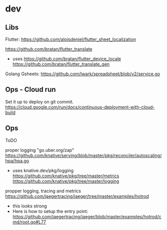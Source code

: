 # dev


## Libs

Flutter: https://github.com/aloisdeniel/flutter_sheet_localization

https://github.com/bratan/flutter_translate
- uses https://github.com/bratan/flutter_device_locale
https://github.com/bratan/flutter_translate_gen

Golang Gsheets: https://github.com/Iwark/spreadsheet/blob/v2/service.go




## Ops - Cloud run

Set it up to deploy on git commit.
https://cloud.google.com/run/docs/continuous-deployment-with-cloud-build



## Ops

ToDO

proper logging
"go.uber.org/zap"
https://github.com/knative/serving/blob/master/pkg/reconciler/autoscaling/hpa/hpa.go
- uses knative.dev/pkg/logging
https://github.com/knative/pkg/tree/master/metrics
https://github.com/knative/pkg/tree/master/logging


propper logging, tracing and metrics
https://github.com/jaegertracing/jaeger/tree/master/examples/hotrod
- this looks strong
- Here is how to setup the entry point: https://github.com/jaegertracing/jaeger/blob/master/examples/hotrod/cmd/root.go#L77